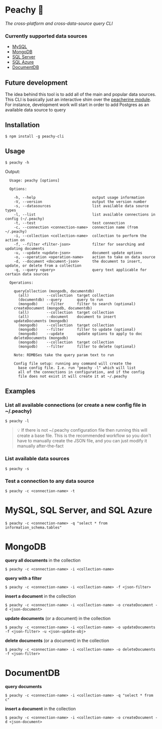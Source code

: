 # Peachy :peach:

*The cross-platform and cross-data-source query CLI*

### Currently supported data sources

 - [MySQL](#mysql-sql-server-and-sql-azure)
 - [MongoDB](#mongodb)
 - [SQL Server](#mysql-sql-server-and-sql-azure)
 - [SQL Azure](#mysql-sql-server-and-sql-azure)
 - [DocumentDB](#documentdb)

## Future development

The idea behind this tool is to add all of the main and popular data sources.  This CLI is basically just an interactive shim over the [peacherine module](https://github.com/tstringer/peacherine).  For instance, development work will start in order to add Postgres as an available data source to query

## Installation

```
$ npm install -g peachy-cli
```

## Usage

```
$ peachy -h
```

Output:

```
  Usage: peachy [options]

  Options:

    -h, --help                          output usage information
    -V, --version                       output the version number
    -s, --datasources                   list available data source types
    -l, --list                          list available connections in config (~/.peachy)
    -t, --test                          test connection
    -c, --connection <connection-name>  connection name (from ~/.peachy)
    -i, --collection <collection-name>  collection to perform the action on
    -f, --filter <filter-json>          filter for searching and updating documents
    -u, --update <update-json>          document update options
    -o, --operation <operation-name>    action to take on data source
    -d, --document <document-json>      the document to insert, update, or delete from a collection
    -q, --query <query>                 query text applicable for certain data sources

  Operations:

    queryCollection (mongodb, documentdb)
      (all)        --collection  target collection
      (documentdb) --query       query to run
      (mongodb)    --filter      filter to search (optional)
    createDocument (mongodb, documentdb)
      (all)        --collection  target collection
      (all)        --document    document to insert
    updateDocuments (mongodb)
      (mongodb)    --collection  target collection
      (mongodb)    --filter      filter to update (optional)
      (mongodb)    --update      update options to apply to doc
    deleteDocuments (mongodb)
      (mongodb)    --collection  target collection
      (mongodb)    --filter      filter to delete (optional)

    Note: RDMBSes take the query param text to run

    Config file setup: running any command will create the 
      base config file. I.e. run "peachy -l" which will list 
      all of the connections in configuration, and if the config 
      file does not exist it will create it at ~/.peachy
```

## Examples

### List all available connections (or create a new config file in ~/.peachy)

```
$ peachy -l
```

> :bulb: If there is not ~/.peachy configuration file then running this will create a base file.  This is the recommended workflow so you don't have to manually create the JSON file, and you can just modify it manually after-the-fact

### List available data sources

```
$ peachy -s
```

### Test a connection to any data source

```
$ peachy -c <connection-name> -t
```

# MySQL, SQL Server, and SQL Azure

```
$ peachy -c <connection-name> -q "select * from information_schema.tables"
```

# MongoDB

**query all documents** in the collection

```
$ peachy -c <connection-name> -i <collection-name>
```

**query with a filter**

```
$ peachy -c <connection-name> -i <collection-name> -f <json-filter>
```

**insert a document** in the collection

```
$ peachy -c <connection-name> -i <collection-name> -o createDocument -d <json-document>
```

**update documents** (or a document) in the collection

```
$ peachy -c <connection-name> -i <collection-name> -o updateDocuments -f <json-filter> -u <json-update-obj>
```

**delete documents** (or a document) in the collection

```
$ peachy -c <connection-name> -i <collection-name> -o deleteDocuments -f <json-filter>
```

# DocumentDB

**query documents**

```
$ peachy -c <connection-name> -i <collection-name> -q "select * from c"
```

**insert a document** in the collection

```
$ peachy -c <connection-name> -i <collection-name> -o createDocument -d <json-document>
```